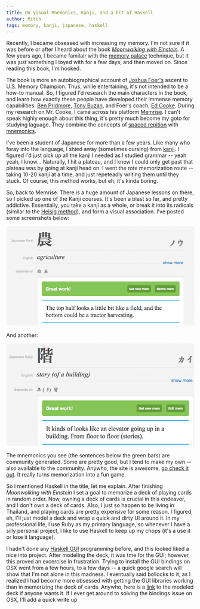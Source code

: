 ```yaml
---
title: On Visual Mnemonics, Kanji, and a bit of Haskell
author: Mitch
tags: memory, kanji, japanese, haskell
---
```


Recently, I became obsessed with increasing my memory. I'm not sure if it was before or after I heard about the book [*Moonwalking with Einstein*](http://www.amazon.com/Moonwalking-Einstein-Science-Remembering-Everything/dp/0143120530). A few years ago, I became familair with the [memory palace](http://en.wikipedia.org/wiki/Method_of_loci) technique, but it was just something I toyed with for a few days, and then moved on. Since reading this book, I'm hooked.

The book is more an autobiographical account of [Joshua Foer's](http://joshuafoer.com/) ascent to U.S. Memory Champion. Thus, while entertaining, it's not intended to be a how-to manual. So, I figured I'd research the main characters in the book, and learn how exactly these people have developed their immense memory capabilities: [Ben Pridmore](http://en.wikipedia.org/wiki/Ben_Pridmore), [Tony Buzan](http://en.wikipedia.org/wiki/Tony_Buzan), and Foer's coach, [Ed Cooke](http://en.wikipedia.org/wiki/Ed_Cooke_%28author%29). During my research on Mr. Cooke, I came across his platform  [Memrise](http://www.memrise). I can't speak highly enough about this thing, it's pretty much become my goto for studying laguage. They combine the concepts of [spaced repition](http://en.wikipedia.org/wiki/Spaced_repetition) with [mnemonics](http://en.wikipedia.org/wiki/Mnemonic). 

I've been a student of Japanese for more than a few years. Like many who foray into the language, I shied away (sometimes cursing) from [kanji](http://en.wikipedia.org/wiki/Kanji). I figured I'd just pick up all the kanji I needed as I studied grammar -- yeah yeah, I know... Naturally, I hit a plateau, and I knew I could only get past that plateau was by going at kanji head on. I went the rote memorization route -- taking 10-20 kanji at a time, and just repeteadly writing them until they stuck. Of course, this method works, but eh, it's kinda boring. 

So, back to Memrise. There is a huge amount of Japanese lessons on there, so I picked up one of the Kanji courses. It's been a blast so far, and pretty addictive. Essentially, you take a kanji as a whole, or break it into its radicals (similar to the [Heisig method](http://en.wikipedia.org/wiki/Remembering_the_Kanji_and_Remembering_the_Hanzi)), and form a visual association. I've posted some screenshots below:

<img alt="Agriculture" title="Kinda...sorta" src="/public/images/memrise_nou.png" />

And another:

<img alt="Story" title="A bit of a stretch, but it works!" src="/public/images/memrise_kai.png" />

The mnemonics you see (the sentences below the green bars) are community generated. Some are pretty good, but I tend to make my own -- also available to the community.
Anywho, the site is awesome, [go check it out](http://www.memrise.com). It really turns memorization into a fun game.

So I mentioned Haskell in the title, let me explain. After finishing *Moonwalking with Einstein* I set a goal to memorize a deck of playing cards in random order. Now, owning a deck of cards is crucial in this endeavor, and I don't own a deck of cards. Also, I just so happen to be living in Thailand, and playing cards are pretty expensive for some reason. I figured, eh, I'll just model a deck and wrap a quick and dirty UI around it. In my professional life, I use Ruby as my primary language, so whenever I have a silly personal project, I like to use Haskell to keep up my chops (it's a use it or lose it language).
 
I hadn't done any [Haskell GUI](http://en.wikibooks.org/wiki/Haskell/GUI) programming before, and this looked liked a nice into project. After modeling the deck, it was tme for the GUI; however, this proved an excercise in frustration. Trying to install the GUI bindings on OSX went from a few hours, to a few days -- a quick google search will show that I'm not alone in this madness. I eventually said bollocks to it, as I realized I had become more obsessed with getting the GUI libraries working than in memorizing the deck of cards. Anywho, here is a <a href="/pages/haskell_cards.html">link</a> to the modeled deck if anyone wants it. If I ever get around to solving the bindings issue on OSX, I'll add a quick write up
